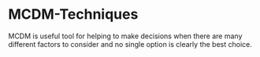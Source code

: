 # MCDM-Techniques
MCDM is useful tool for helping to make decisions when there are many different factors to consider and no single option is clearly the best choice.
